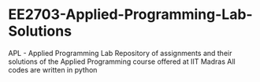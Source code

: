 # EE2703-Applied-Programming-Lab-Solutions
APL - Applied Programming Lab
Repository of assignments and their solutions of the Applied Programming course offered at IIT Madras
All codes are written in python
